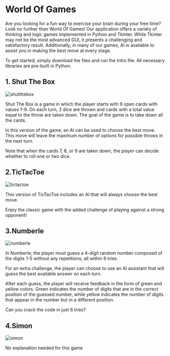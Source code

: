 # World Of Games

Are you looking for a fun way to exercise your brain during your free time? Look no further than World Of Games! Our application offers a variety of thinking and logic games implemented in Python and Tkinter. While Tkinter may not be the most advanced GUI, it presents a challenging and satisfactory result. Additionally, in many of our games, AI is available to assist you in making the best move at every stage.

To get started, simply download the files and run the Intro file. All necessary libraries are pre-built in Python.

## 1. Shut The Box                                

![shutthebox](https://user-images.githubusercontent.com/96999217/192718861-cfcddb1e-0378-4445-ac3f-7cb5e9a9ae8e.gif)

Shut The Box is a game in which the player starts with 9 open cards with values 1-9. On each turn, 2 dice are thrown and cards with a total value equal to the throw are taken down. The goal of the game is to take down all the cards.

In this version of the game, an AI can be used to choose the best move. This move will leave the maximum number of options for possible throws in the next turn.

Note that when the cards 7, 8, or 9 are taken down, the player can decide whether to roll one or two dice.

## 2.TicTacToe                                                    

![tictactoe](https://user-images.githubusercontent.com/96999217/192719009-24bf5628-ebc3-4171-8bc8-d6a35fec3bc2.gif)

This version of TicTacToe includes an AI that will always choose the best move.

Enjoy the classic game with the added challenge of playing against a strong opponent!

## 3.Numberle                                       

![numberle](https://user-images.githubusercontent.com/96999217/192719072-c7856689-a1f9-47fb-9ef4-5152dfbf1571.gif)

In Numberle, the player must guess a 4-digit random number composed of the digits 1-5 without any repetitions, all within 6 tries.

For an extra challenge, the player can choose to use an AI assistant that will guess the best available answer on each turn.

After each guess, the player will receive feedback in the form of green and yellow colors. Green indicates the number of digits that are in the correct position of the guessed number, while yellow indicates the number of digits that appear in the number but in a different position.

Can you crack the code in just 6 tries?

## 4.Simon

![simon](https://user-images.githubusercontent.com/96999217/192719109-780c5d3f-1329-476f-af09-4736c5d227bc.gif)

No explanation needed for this game
